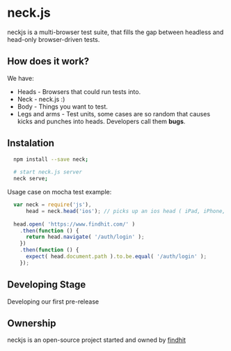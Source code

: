 neck.js
=======

neckjs is a multi-browser test suite, that fills the gap between headless and head-only browser-driven tests.

How does it work?
-----------------

We have:
* Heads - Browsers that could run tests into.
* Neck - neck.js :)
* Body - Things you want to test.
* Legs and arms - Test units, some cases are so random that causes kicks and punches into heads. Developers call them **bugs**.

Instalation
-----------

```bash
  npm install --save neck;
  
  # start neck.js server
  neck serve;
```

Usage case on mocha test example:
```js
  var neck = require('js'),
      head = neck.head('ios'); // picks up an ios head ( iPad, iPhone, or other iDevice like connected to neck )
  
  head.open( 'https://www.findhit.com/' )
    .then(function () {
      return head.navigate( '/auth/login' );
    })
    .then(function () {
      expect( head.document.path ).to.be.equal( '/auth/login' );
    });
```

Developing Stage
----------------
Developing our first pre-release

Ownership
---------

neckjs is an open-source project started and owned by [findhit](https://www.findhit.com/)

